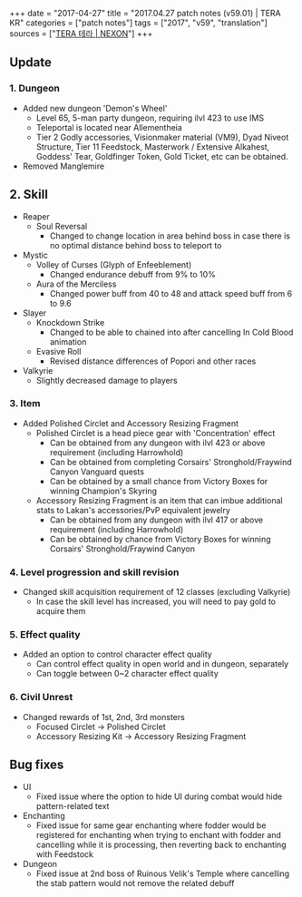+++
date = "2017-04-27"
title = "2017.04.27 patch notes (v59.01) | TERA KR"
categories = ["patch notes"]
tags = ["2017", "v59", "translation"]
sources = ["[TERA 테라 | NEXON](http://tera.nexon.com/news/update/view.aspx?n4articlesn=275)"]
+++

## Update

### **1.** Dungeon
- Added new dungeon 'Demon's Wheel'
  - Level 65, 5-man party dungeon, requiring ilvl 423 to use IMS
  - Teleportal is located near Allementheia
  - Tier 2 Godly accessories, Visionmaker material (VM9), Dyad Niveot Structure, Tier 11 Feedstock, Masterwork / Extensive Alkahest, Goddess' Tear, Goldfinger Token, Gold Ticket, etc can be obtained.
- Removed Manglemire

## **2.** Skill
- Reaper
  - Soul Reversal
    - Changed to change location in area behind boss in case there is no optimal distance behind boss to teleport to
- Mystic
  - Volley of Curses (Glyph of Enfeeblement)
    - Changed endurance debuff from 9% to 10%
  - Aura of the Merciless
    - Changed power buff from 40 to 48 and attack speed buff from 6 to 9.6
- Slayer
  - Knockdown Strike
    - Changed to be able to chained into after cancelling In Cold Blood animation
  - Evasive Roll
    - Revised distance differences of Popori and other races
- Valkyrie
  - Slightly decreased damage to players

### **3.** Item
- Added Polished Circlet and Accessory Resizing Fragment
  - Polished Circlet is a head piece gear with 'Concentration' effect
    - Can be obtained from any dungeon with ilvl 423 or above requirement (including Harrowhold)
    - Can be obtained from completing Corsairs' Stronghold/Fraywind Canyon Vanguard quests
    - Can be obtained by a small chance from Victory Boxes for winning Champion's Skyring
  - Accessory Resizing Fragment is an item that can imbue additional stats to Lakan's accessories/PvP equivalent jewelry
    - Can be obtained from any dungeon with ilvl 417 or above requirement (including Harrowhold)
    - Can be obtained by chance from Victory Boxes for winning Corsairs' Stronghold/Fraywind Canyon

### **4.** Level progression and skill revision
- Changed skill acquisition requirement of 12 classes (excluding Valkyrie)
  - In case the skill level has increased, you will need to pay gold to acquire them

### **5.** Effect quality
- Added an option to control character effect quality
  - Can control effect quality in open world and in dungeon, separately
  - Can toggle between 0~2 character effect quality

### **6.** Civil Unrest
- Changed rewards of 1st, 2nd, 3rd monsters
  - Focused Circlet -> Polished Circlet
  - Accessory Resizing Kit -> Accessory Resizing Fragment

## Bug fixes

- UI
  - Fixed issue where the option to hide UI during combat would hide pattern-related text
- Enchanting
  - Fixed issue for same gear enchanting where fodder would be registered for enchanting when trying to enchant with fodder and cancelling while it is processing, then reverting back to enchanting with Feedstock
- Dungeon
  - Fixed issue at 2nd boss of Ruinous Velik's Temple where cancelling the stab pattern would not remove the related debuff
